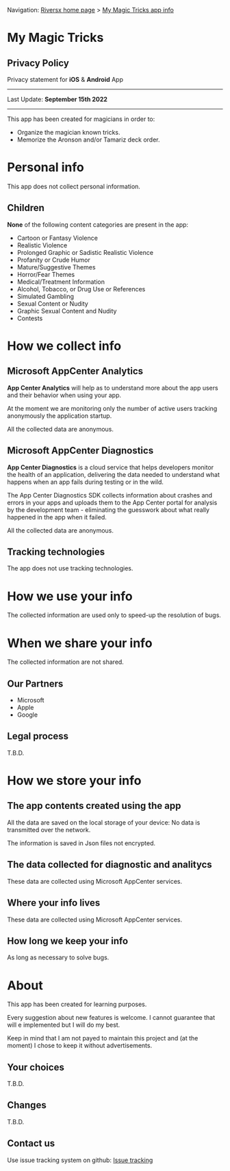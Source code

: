 Navigation: [Riversx home page](/index.html) > [My Magic Tricks app info](./index.html)

# My Magic Tricks 

## Privacy Policy

Privacy statement for **iOS** & **Android** App

* * *

Last Update: **September 15th 2022**

* * *

This app has been created for magicians in order to:

* Organize the magician known tricks.
* Memorize the Aronson and/or Tamariz deck order.

# Personal info

This app does not collect personal information.

## Children

**None** of the following content categories are present in the app:

* Cartoon or Fantasy Violence
* Realistic Violence
* Prolonged Graphic or Sadistic Realistic Violence
* Profanity or Crude Humor
* Mature/Suggestive Themes
* Horror/Fear Themes
* Medical/Treatment Information
* Alcohol, Tobacco, or Drug Use or References
* Simulated Gambling
* Sexual Content or Nudity
* Graphic Sexual Content and Nudity
* Contests

# How we collect info

## Microsoft AppCenter Analytics

**App Center Analytics** will help as to understand more about the app users and their behavior when using your app.

At the moment we are monitoring only the number of active users tracking anonymously the application startup.

All the collected data are anonymous.

## Microsoft AppCenter Diagnostics

**App Center Diagnostics** is a cloud service that helps developers monitor the health of an application, delivering the data needed to understand what happens when an app fails during testing or in the wild.

The App Center Diagnostics SDK collects information about crashes and errors in your apps and uploads them to the App Center portal for analysis by the development team - eliminating the guesswork about what really happened in the app when it failed.

All the collected data are anonymous.

## Tracking technologies

The app does not use tracking technologies.

# How we use your info

The collected information are used only to speed-up the resolution of bugs.

# When we share your info

The collected information are not shared.

## Our Partners

* Microsoft 
* Apple
* Google

## Legal process

T.B.D.

# How we store your info

## The app contents created using the app 

All the data are saved on the local storage of your device: No data is transmitted over the network.

The information is saved in Json files not encrypted.

## The data collected for diagnostic and analitycs 

These data are collected using Microsoft AppCenter services.

## Where your info lives

These data are collected using Microsoft AppCenter services.

## How long we keep your info

As long as necessary to solve bugs.

# About

This app has been created for learning purposes.

Every suggestion about new features is welcome. I cannot guarantee that will e implemented but I will do my best.

Keep in mind that I am not payed to maintain this project and (at the moment) I chose to keep it without advertisements.

## Your choices

T.B.D.

## Changes

T.B.D.

## Contact us

Use issue tracking system on github: [Issue tracking](https://github.com/riversx/riversx.github.io/issues)
